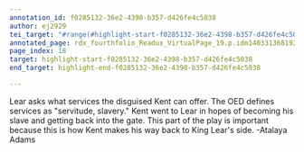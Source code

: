 ```yaml
---
annotation_id: f0285132-36e2-4398-b357-d426fe4c5038
author: ej2929
tei_target: "#range(#highlight-start-f0285132-36e2-4398-b357-d426fe4c5038, #highlight-end-f0285132-36e2-4398-b357-d426fe4c5038)"
annotated_page: rdx_fourthfolio_Readux_VirtualPage_19.p.idm140331368192352
page_index: 18
target: highlight-start-f0285132-36e2-4398-b357-d426fe4c5038
end_target: highlight-end-f0285132-36e2-4398-b357-d426fe4c5038

---
```

Lear asks what services the disguised Kent can offer. The OED defines services  as "servitude, slavery." Kent went to Lear in hopes of becoming his slave and getting back into the gate. This part of the play is important because this is how Kent makes his way back to King Lear's side. -Atalaya Adams